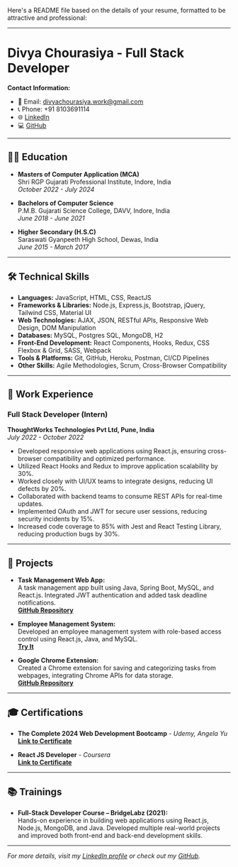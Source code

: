 Here's a README file based on the details of your resume, formatted to be attractive and professional:

---

# Divya Chourasiya - Full Stack Developer

**Contact Information:**
- 📧 Email: [divyachourasiya.work@gmail.com](mailto:divyachourasiya.work@gmail.com)
- 📞 Phone: +91 8103691114
- 🌐 [LinkedIn](https://www.linkedin.com/in/divya-chourasiya)
- 💻 [GitHub](https://github.com/divyanaC999)

---

## 👩‍🎓 Education

- **Masters of Computer Application (MCA)**  
  Shri RGP Gujarati Professional Institute, Indore, India  
  *October 2022 - July 2024*

- **Bachelors of Computer Science**  
  P.M.B. Gujarati Science College, DAVV, Indore, India  
  *June 2018 - June 2021*

- **Higher Secondary (H.S.C)**  
  Saraswati Gyanpeeth High School, Dewas, India  
  *June 2015 - March 2017*

---

## 🛠️ Technical Skills

- **Languages:** JavaScript, HTML, CSS, ReactJS  
- **Frameworks & Libraries:** Node.js, Express.js, Bootstrap, jQuery, Tailwind CSS, Material UI  
- **Web Technologies:** AJAX, JSON, RESTful APIs, Responsive Web Design, DOM Manipulation  
- **Databases:** MySQL, Postgres SQL, MongoDB, H2  
- **Front-End Development:** React Components, Hooks, Redux, CSS Flexbox & Grid, SASS, Webpack  
- **Tools & Platforms:** Git, GitHub, Heroku, Postman, CI/CD Pipelines  
- **Other Skills:** Agile Methodologies, Scrum, Cross-Browser Compatibility

---

## 💼 Work Experience

### Full Stack Developer (Intern)  
**ThoughtWorks Technologies Pvt Ltd, Pune, India**  
*July 2022 - October 2022*

- Developed responsive web applications using React.js, ensuring cross-browser compatibility and optimized performance.
- Utilized React Hooks and Redux to improve application scalability by 30%.
- Worked closely with UI/UX teams to integrate designs, reducing UI defects by 20%.
- Collaborated with backend teams to consume REST APIs for real-time updates.
- Implemented OAuth and JWT for secure user sessions, reducing security incidents by 15%.
- Increased code coverage to 85% with Jest and React Testing Library, reducing production bugs by 30%.

---

## 📂 Projects

- **Task Management Web App:**  
  A task management app built using Java, Spring Boot, MySQL, and React.js. Integrated JWT authentication and added task deadline notifications.  
  **[GitHub Repository](https://github.com/divyanaC999)**

- **Employee Management System:**  
  Developed an employee management system with role-based access control using React.js, Java, and MySQL.  
  **[Try It](#)**

- **Google Chrome Extension:**  
  Created a Chrome extension for saving and categorizing tasks from webpages, integrating Chrome APIs for data storage.  
  **[GitHub Repository](https://github.com/divyanaC999)**

---

## 🎓 Certifications

- **The Complete 2024 Web Development Bootcamp** - *Udemy, Angela Yu*  
  **[Link to Certificate](#)**

- **React JS Developer** - *Coursera*  
  **[Link to Certificate](#)**

---

## 📚 Trainings

- **Full-Stack Developer Course – BridgeLabz (2021):**  
  Hands-on experience in building web applications using React.js, Node.js, MongoDB, and Java. Developed multiple real-world projects and improved both front-end and back-end development skills.

---

*For more details, visit my [LinkedIn profile](https://www.linkedin.com/in/divya-chourasiya) or check out my [GitHub](https://github.com/divyanaC999).*
